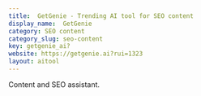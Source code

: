 ```yaml
---
title:  GetGenie - Trending AI tool for SEO content
display_name:  GetGenie
category: SEO content
category_slug: seo-content
key: getgenie_ai?
website: https://getgenie.ai?rui=1323
layout: aitool
---
```


Content and SEO assistant.

